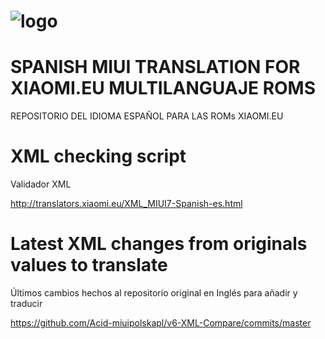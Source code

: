 # ![logo](http://s33.postimg.org/7qee18f4v/xiaomies_es.png) 

# SPANISH MIUI TRANSLATION FOR XIAOMI.EU MULTILANGUAJE ROMS
REPOSITORIO DEL IDIOMA ESPAÑOL PARA LAS ROMs XIAOMI.EU

# XML checking script
Validador XML

http://translators.xiaomi.eu/XML_MIUI7-Spanish-es.html

# Latest XML changes from originals values to translate
Últimos cambios hechos al repositorio original en Inglés para añadir y traducir


https://github.com/Acid-miuipolskapl/v6-XML-Compare/commits/master
